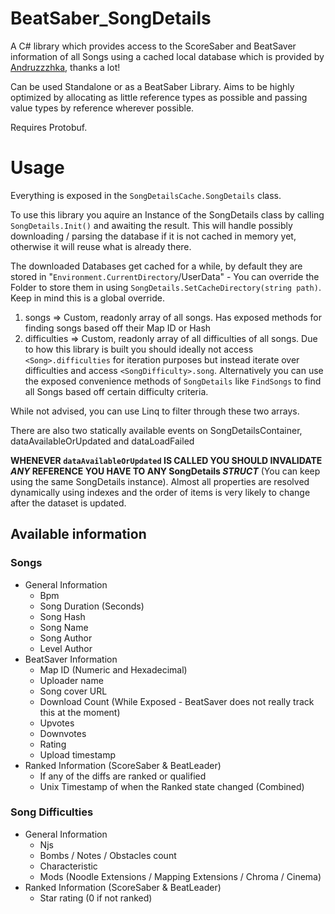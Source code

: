 # BeatSaber_SongDetails
A C# library which provides access to the ScoreSaber and BeatSaver information of all Songs using a cached local database which is provided by [Andruzzzhka](https://github.com/andruzzzhka/BeatSaberScrappedData), thanks a lot!

Can be used Standalone or as a BeatSaber Library. Aims to be highly optimized by allocating as little reference types as possible and passing value types by reference wherever possible.

Requires Protobuf.

# Usage

Everything is exposed in the `SongDetailsCache.SongDetails` class.

To use this library you aquire an Instance of the SongDetails class by calling `SongDetails.Init()` and awaiting the result. This will handle possibly downloading / parsing the database if it is not cached in memory yet, otherwise it will reuse what is already there.

The downloaded Databases get cached for a while, by default they are stored in "`Environment.CurrentDirectory`/UserData" - You can override the Folder to store them in using `SongDetails.SetCacheDirectory(string path)`. Keep in mind this is a global override.

1. songs => Custom, readonly array of all songs. Has exposed methods for finding songs based off their Map ID or Hash
2. difficulties => Custom, readonly array of all difficulties of all songs. Due to how this library is built you should ideally not access `<Song>.difficulties` for iteration purposes but instead iterate over difficulties and access `<SongDifficulty>.song`. Alternatively you can use the exposed convenience methods of `SongDetails` like `FindSongs` to find all Songs based off certain difficulty criteria.

While not advised, you can use Linq to filter through these two arrays.

There are also two statically available events on SongDetailsContainer, dataAvailableOrUpdated and dataLoadFailed

**WHENEVER `dataAvailableOrUpdated` IS CALLED YOU SHOULD INVALIDATE *ANY* REFERENCE YOU HAVE TO ANY SongDetails *STRUCT*** (You can keep using the same SongDetails instance). Almost all properties are resolved dynamically using indexes and the order of items is very likely to change after the dataset is updated.

## Available information

### Songs
- General Information
	- Bpm
	- Song Duration (Seconds)
	- Song Hash
	- Song Name
	- Song Author
	- Level Author
- BeatSaver Information
	- Map ID (Numeric and Hexadecimal)
	- Uploader name
	- Song cover URL
	- Download Count (While Exposed - BeatSaver does not really track this at the moment)
	- Upvotes
	- Downvotes
	- Rating
	- Upload timestamp
- Ranked Information (ScoreSaber & BeatLeader)
	- If any of the diffs are ranked or qualified
	- Unix Timestamp of when the Ranked state changed (Combined)

### Song Difficulties
- General Information
	- Njs
	- Bombs / Notes / Obstacles count
	- Characteristic
	- Mods (Noodle Extensions / Mapping Extensions / Chroma / Cinema)
- Ranked Information (ScoreSaber & BeatLeader)
	- Star rating (0 if not ranked)